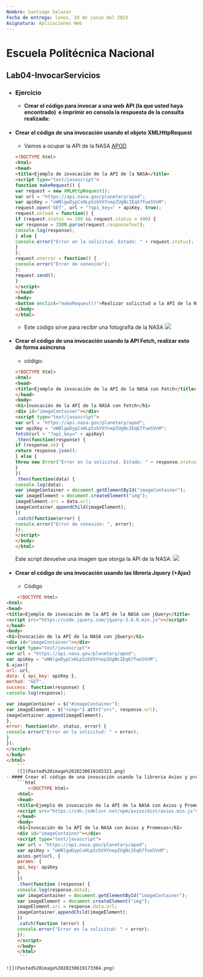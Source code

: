 ```yaml
---
Nombre: Santiago Salazar
Fecha de entrega: lunes, 19 de junio del 2023
Asignatura: Aplicaciones Web 
---
```

# Escuela Politécnica Nacional
## Lab04-InvocarServicios
- ### Ejercicio
	- **Crear el código para invocar a una web API (la que usted haya encontrado)  e imprimir en consola la respuesta de la consulta realizada:**
- #### Crear el código de una invocación usando el objeto XMLHttpRequest
	- Vamos a ocupar la API de la NASA [APOD](https://github.com/nasa/apod-api)
	```html
	<!DOCTYPE html>
	<html>
	<head>
	<title>Ejemplo de invocación de la API de la NASA</title>
	<script type="text/javascript">
	function makeRequest() {
	var request = new XMLHttpRequest();
	var url = "https://api.nasa.gov/planetary/apod";
	var apiKey = "oWNlgwDypCxHLpSzbVXYnepZUgNcIEq67fueSVnM";
	request.open('GET', url + "?api_key=" + apiKey, true);
	request.onload = function() {
	if (request.status >= 200 && request.status < 400) {
	var response = JSON.parse(request.responseText);
	console.log(response);
	} else {
	console.error("Error en la solicitud. Estado: " + request.status);
	}
	};
	request.onerror = function() {
	console.error("Error de conexión");
	};
	request.send();
	}
	</script>
	</head>
	<body>
	<button onclick="makeRequest()">Realizar solicitud a la API de la NASA</button>
	</body>
	</html>
	```
	- Este código sirve para recibir una fotografía de la NASA
	![](Pasted%20image%2020230619160424.png)
- #### Crear el código de una invocación usando la API Fetch, realizar esto de forma asíncrona
	- código:
	```html
	<!DOCTYPE html>
	<html>
	<head>
	<title>Ejemplo de invocación de la API de la NASA con Fetch</title>
	</head>
	<body>
	<h1>Invocación de la API de la NASA con Fetch</h1>
	<div id="imageContainer"></div>
	<script type="text/javascript">
	var url = "https://api.nasa.gov/planetary/apod";
	var apiKey = "oWNlgwDypCxHLpSzbVXYnepZUgNcIEq67fueSVnM";
	fetch(url + "?api_key=" + apiKey)
	.then(function(response) {
	if (response.ok) {
	return response.json();
	} else {
	throw new Error("Error en la solicitud. Estado: " + response.status);
	}
	})
	.then(function(data) {
	console.log(data);
	var imageContainer = document.getElementById("imageContainer");
	var imageElement = document.createElement("img");
	imageElement.src = data.url;
	imageContainer.appendChild(imageElement);
	})
	.catch(function(error) {
	console.error("Error de conexión: ", error);
	});
	</script>
	</body>
	</html>
	```
	Este script devuelve una imagen que otorga la API de la NASA:
	![](Pasted%20image%2020230619163514.png)
- #### Crear el código de una invocación usando las librería Jquery (+Ajax)
	- Código
```html
	<!DOCTYPE html>
<html>
<head>
<title>Ejemplo de invocación de la API de la NASA con jQuery</title>
<script src="https://code.jquery.com/jquery-3.6.0.min.js"></script>
</head>
<body>
<h1>Invocación de la API de la NASA con jQuery</h1>
<div id="imageContainer"></div>
<script type="text/javascript">
var url = "https://api.nasa.gov/planetary/apod";
var apiKey = "oWNlgwDypCxHLpSzbVXYnepZUgNcIEq67fueSVnM";
$.ajax({
url: url,
data: { api_key: apiKey },
method: "GET",
success: function(response) {
console.log(response);

var imageContainer = $("#imageContainer");
var imageElement = $("<img>").attr("src", response.url);
imageContainer.append(imageElement);
},
error: function(xhr, status, error) {
console.error("Error en la solicitud: " + error);
}
});
</script>
</body>
</html>
	```
	![](Pasted%20image%2020230619165321.png)
- #### Crear el código de una invocación usando la libreria Axios y promesas
	```html
		<!DOCTYPE html>
	<html>
	<head>
	<title>Ejemplo de invocación de la API de la NASA con Axios y Promesas</title>
	<script src="https://cdn.jsdelivr.net/npm/axios/dist/axios.min.js"></script>
	</head>
	<body>
	<h1>Invocación de la API de la NASA con Axios y Promesas</h1>
	<div id="imageContainer"></div>
	<script type="text/javascript">
	var url = "https://api.nasa.gov/planetary/apod";
	var apiKey = "oWNlgwDypCxHLpSzbVXYnepZUgNcIEq67fueSVnM";
	axios.get(url, {
	params: {
	api_key: apiKey
	}
	})
	.then(function (response) {
	console.log(response.data);
	var imageContainer = document.getElementById("imageContainer");
	var imageElement = document.createElement("img");
	imageElement.src = response.data.url;
	imageContainer.appendChild(imageElement);
	})
	.catch(function (error) {
	console.error("Error en la solicitud: " + error);
	});
	</script>
	</body>
	</html>
	 ```

![](Pasted%20image%2020230619173304.png)